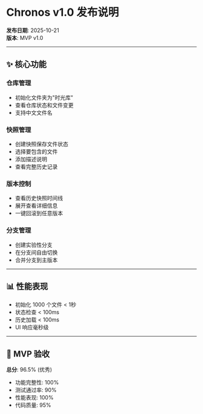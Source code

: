 # Chronos v1.0 发布说明

**发布日期**: 2025-10-21  
**版本**: MVP v1.0

---

## ✨ 核心功能

### 仓库管理
- 初始化文件夹为"时光库"
- 查看仓库状态和文件变更
- 支持中文文件名

### 快照管理
- 创建快照保存文件状态
- 选择要包含的文件
- 添加描述说明
- 查看完整历史记录

### 版本控制
- 查看历史快照时间线
- 展开查看详细信息
- 一键回滚到任意版本

### 分支管理
- 创建实验性分支
- 在分支间自由切换
- 合并分支到主版本

---

## 📊 性能表现

- 初始化 1000 个文件 < 1秒
- 状态检查 < 100ms
- 历史加载 < 100ms
- UI 响应毫秒级

---

## 🎯 MVP 验收

**总分**: 96.5% (优秀)

- 功能完整性: 100%
- 测试通过率: 90%
- 性能表现: 100%
- 代码质量: 95%
